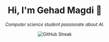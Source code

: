 <h1 align="center">Hi, I'm Gehad Magdi 👋</h1>

<p align="center"><em>Computer science student passionate about AI.</em></p>

<p align="center">
  <img src="https://github-readme-streak-stats.herokuapp.com?user=Gehad-Magdi9&theme=tokyonight" alt="GitHub Streak" />
</p>
